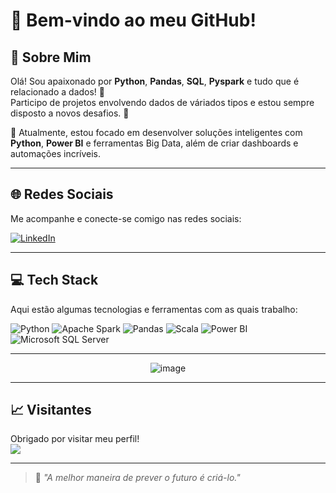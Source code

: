 # 👋 Bem-vindo ao meu GitHub!

## 💫 Sobre Mim
Olá! Sou apaixonado por **Python**, **Pandas**, **SQL**, **Pyspark** e tudo que é relacionado a dados! 🚀  
Participo de projetos envolvendo dados de váriados tipos e estou sempre disposto a novos desafios. 🧠

📌 Atualmente, estou focado em desenvolver soluções inteligentes com **Python**, **Power BI** e ferramentas Big Data, além de criar dashboards e automações incríveis.

---

## 🌐 Redes Sociais
Me acompanhe e conecte-se comigo nas redes sociais:  

[![LinkedIn](https://img.shields.io/badge/LinkedIn-%230077B5.svg?logo=linkedin&logoColor=white)](https://www.linkedin.com/in/guilherme-henrique-baierle-de-ferreira-841866223/)

---

## 💻 Tech Stack
Aqui estão algumas tecnologias e ferramentas com as quais trabalho:

![Python](https://img.shields.io/badge/python-3670A0?style=for-the-badge&logo=python&logoColor=ffdd54) 
![Apache Spark](https://img.shields.io/badge/Apache%20Spark-FDEE21?style=for-the-badge&logo=apachespark&logoColor=black) 
![Pandas](https://img.shields.io/badge/pandas-%23150458.svg?style=for-the-badge&logo=pandas&logoColor=white) 
![Scala](https://img.shields.io/badge/scala-%23DC322F.svg?style=for-the-badge&logo=scala&logoColor=white) 
![Power BI](https://img.shields.io/badge/power_bi-F2C811?style=for-the-badge&logo=powerbi&logoColor=black) 
![Microsoft SQL Server](https://img.shields.io/badge/Microsoft%20SQL%20Server-CC2927?style=for-the-badge&logo=microsoft%20sql%20server&logoColor=white)

---

<div align="center">

![image](https://github.com/user-attachments/assets/b9c4b176-de64-4b79-a680-cf8493914e7c)

</div>

---

## 📈 Visitantes
Obrigado por visitar meu perfil!  
[![](https://visitcount.itsvg.in/api?id=guilhermeebaierle&icon=0&color=0)](https://visitcount.itsvg.in)

---

> 🚀 _"A melhor maneira de prever o futuro é criá-lo."_  
